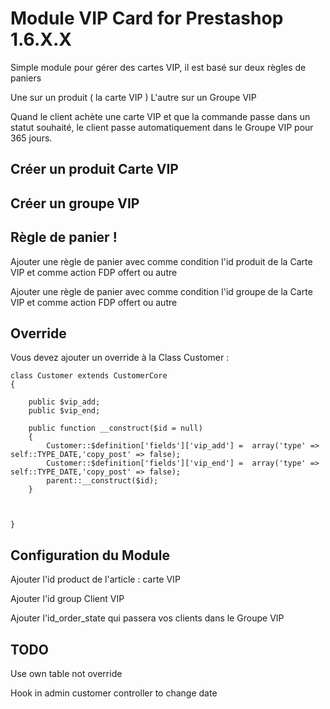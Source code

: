 # Module VIP Card for Prestashop 1.6.X.X

Simple module pour gérer des cartes VIP, il est basé sur deux règles de paniers

Une sur un produit ( la carte VIP )
L'autre sur un Groupe VIP

Quand le client achète une carte VIP et que la commande passe dans un statut souhaité, le client passe automatiquement dans le Groupe VIP pour 365 jours. 


## Créer un produit Carte VIP

## Créer un groupe VIP

## Règle de panier !

Ajouter une règle de panier avec comme condition l'id produit de la Carte VIP et comme action FDP offert ou autre

Ajouter une règle de panier avec comme condition l'id groupe de la Carte VIP et comme action FDP offert ou autre 

## Override

Vous devez ajouter un override à la Class Customer :

```
class Customer extends CustomerCore
{
   
    public $vip_add;
    public $vip_end;

    public function __construct($id = null)
    {        
        Customer::$definition['fields']['vip_add'] =  array('type' => self::TYPE_DATE,'copy_post' => false);
        Customer::$definition['fields']['vip_end'] =  array('type' => self::TYPE_DATE,'copy_post' => false);	
        parent::__construct($id);
    }	
	


}
```

## Configuration du Module

Ajouter l'id product de l'article : carte VIP

Ajouter l'id group Client VIP

Ajouter l'id_order_state qui passera vos clients dans le Groupe VIP

## TODO

Use own table not override

Hook in admin customer controller to change date